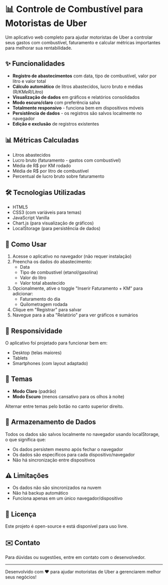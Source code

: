 # 📊 Controle de Combustível para Motoristas de Uber

Um aplicativo web completo para ajudar motoristas de Uber a controlar seus gastos com combustível, faturamento e calcular métricas importantes para melhorar sua rentabilidade.

## ✨ Funcionalidades

- **Registro de abastecimentos** com data, tipo de combustível, valor por litro e valor total
- **Cálculo automático** de litros abastecidos, lucro bruto e médias (R$/KM e R$/Litro)
- **Visualização de dados** em gráficos e relatórios consolidados
- **Modo escuro/claro** com preferência salva
- **Totalmente responsivo** - funciona bem em dispositivos móveis
- **Persistência de dados** - os registros são salvos localmente no navegador
- **Edição e exclusão** de registros existentes

## 📊 Métricas Calculadas

- Litros abastecidos
- Lucro bruto (faturamento - gastos com combustível)
- Média de R$ por KM rodado
- Média de R$ por litro de combustível
- Percentual de lucro bruto sobre faturamento

## 🛠️ Tecnologias Utilizadas

- HTML5
- CSS3 (com variáveis para temas)
- JavaScript Vanilla
- Chart.js (para visualização de gráficos)
- LocalStorage (para persistência de dados)

## 🚀 Como Usar

1. Acesse o aplicativo no navegador (não requer instalação)
2. Preencha os dados do abastecimento:
   - Data
   - Tipo de combustível (etanol/gasolina)
   - Valor do litro
   - Valor total abastecido
3. Opcionalmente, ative o toggle "Inserir Faturamento + KM" para adicionar:
   - Faturamento do dia
   - Quilometragem rodada
4. Clique em "Registrar" para salvar
5. Navegue para a aba "Relatório" para ver gráficos e sumários

## 📱 Responsividade

O aplicativo foi projetado para funcionar bem em:
- Desktop (telas maiores)
- Tablets
- Smartphones (com layout adaptado)

## 🎨 Temas

- **Modo Claro** (padrão)
- **Modo Escuro** (menos cansativo para os olhos à noite)

Alternar entre temas pelo botão no canto superior direito.

## 💾 Armazenamento de Dados

Todos os dados são salvos localmente no navegador usando localStorage, o que significa que:
- Os dados persistem mesmo após fechar o navegador
- Os dados são específicos para cada dispositivo/navegador
- Não há sincronização entre dispositivos

## ⚠️ Limitações

- Os dados não são sincronizados na nuvem
- Não há backup automático
- Funciona apenas em um único navegador/dispositivo

## 📜 Licença

Este projeto é open-source e está disponível para uso livre.

## ✉️ Contato

Para dúvidas ou sugestões, entre em contato com o desenvolvedor.

---

Desenvolvido com ❤️ para ajudar motoristas de Uber a gerenciarem melhor seus negócios!
